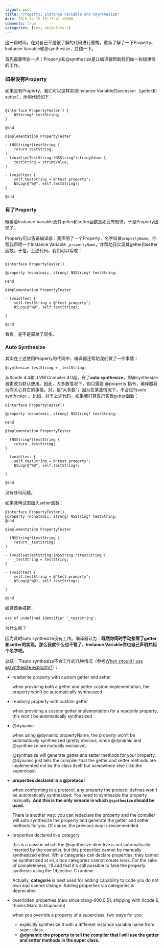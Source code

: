```yaml
---
layout: post
title: "Property, Instance Variable and @synthesize"
date: 2015-12-19 15:17:41 +0800
comments: true
categories: [ios, objective-c]
---
```


这一段时间，在对自己不是很了解的代码进行重构，重新了解了一下Property、Instance Variable和@synthesize，总结一下。

首先需要明白一点：Property和@synthesize是让编译器帮助我们做一些规律性的工作。

### 如果没有Property
如果没有Property，我们可以这样实现Instance Variable的accessor（getter和setter），示例代码如下：

<!-- more -->

```

@interface PropertyTester() {
    NSString* testString;
}

@end

@implementation PropertyTester

- (NSString*)testString {
    return testString;
}
- (void)setTestString:(NSString*)stringValue {
    testString = stringValue;
}

- (void)test {
    self.testString = @"test proeprty";
    NSLog(@"%@", self.testString); 
}

@end

```

### 有了Property
眼看着Instance Variable及其getter和setter函数是如此有规律，于是Property出现了。

Property可以告诉编译器：我声明了一个Property，名字叫做`propertyName`，你帮我声明一个Instance Variable `_propertyName`，并帮助我实现其getter和setter函数。于是，上述代码，我们可以写成：

```

@interface PropertyTester()

@property (nonatomic, strong) NSString* testString;

@end

@implementation PropertyTester

- (void)test {
    self.testString = @"test proeprty";
    NSLog(@"%@", self.testString);
    
}

@end

```

看看，是不是简单了很多。

### Auto Synthesize

其实在上述使用Property的代码中，编译器还帮助我们做了一件事情：

```
@synthesize testString = _testString;
```

从Xcode 4.4和LLVM Compiler 4.0起，有了**auto synthesize**，即@synthesize被更改为默认使用。因此，大多数情况下，你只需要 @property 指令，编译器将为你关心其它的事情。对，是“大多数”，因为在某些情况下，不会进行auto synthesize 。比如，对于上述代码，如果我打算自己实现getter函数：

```
@interface PropertyTester()

@property (nonatomic, strong) NSString* testString;

@end

@implementation PropertyTester

- (NSString*)testString {
    return _testString;
}

- (void)test {
    self.testString = @"test proeprty";
    NSLog(@"%@", self.testString);
    
}

@end
```

没有任何问题。

如果我再试图加入setter函数：

```
@interface PropertyTester()
@property (nonatomic, strong) NSString* testString;
@end

@implementation PropertyTester

- (NSString*)testString {
    return _testString;
}

- (void)setTestString:(NSString *)testString {
    _testString = testString;
}

- (void)test {
    self.testString = @"test proeprty";
    NSLog(@"%@", self.testString);
    
}

@end
```

编译器会报错：

```
use of undefined identifier '_testString'。
```

为什么呢？

因为此时auto synthesize没有工作。编译器认为：**既然你同时手动接管了getter和setter的实现，那么我就什么也不管了，Instance Variable你也自己声明并起个名字吧。**

总结一下auto synthesize不会工作的几种情况（参考[When should I use @synthesize explicitly?](http://stackoverflow.com/questions/19784454/when-should-i-use-synthesize-explicitly)）：

* readwrite property with custom getter and setter

    when providing both a getter and setter custom implementation, the property won't be automatically synthesized

* readonly property with custom getter

    when providing a custom getter implementation for a readonly property, this won't be automatically synthesized

* @dynamic

    when using @dynamic propertyName, the property won't be automatically synthesized (pretty obvious, since @dynamic and @synthesize are mutually exclusive).
    
    @synthesize will generate getter and setter methods for your property. @dynamic just tells the compiler that the getter and setter methods are implemented not by the class itself but somewhere else (like the superclass)

* **properties declared in a @protocol**

    when conforming to a protocol, any property the protocol defines won't be automatically synthesized. You need to synthesize the property manually. **And this is the only senario in which `@synthesize` should be used.**

    There is another way: you can redeclare the property and the compiler will auto synthesize the property and generate the getter and setter methods for you. Of cause, the previous way is recommended.

* properties declared in a category

    this is a case in which the @synthesize directive is not automatically inserted by the compiler, but this properties cannot be manually synthesized either. While categories can declare properties, they cannot be synthesized at all, since categories cannot create ivars. For the sake of completeness, I'll add that it's still possible to fake the property synthesis using the Objective-C runtime.
    
    Actually, **categorie** is best used for adding capability to code you do not own and cannot change. Adding properties via categories is deprecated.

* overridden properties (new since clang-600.0.51, shipping with Xcode 6, thanks Marc Schlüpmann)

    when you override a property of a superclass, two ways for you:
    * explicitly synthesize it with a different instance variable name from super class.
    * **@dynamic the property to tell the compiler that I will use the getter and setter methods in the super class.**


